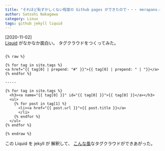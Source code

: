 ```yaml
---
title: "それほど恥ずかしくない程度の Github pages ができたので・・・ merapano.github.io です"
author: Satoshi Nakagawa
category: Linux
tags: github jekyll liquid
---
```


[2020-11-02]  
 [Liquid](http://jekyllrb-ja.github.io/docs/liquid/)
がなかなか面白い。
タグクラウドをつくってみた。

```liquid

{% raw %}

{% for tag in site.tags %}
<a href="{{ tag[0] | prepend: "#" }}">{{ tag[0] | prepend: " | "}}</a>{% endfor %}

-----

{% for tag in site.tags %}
  <h3><a name="{{ tag[0] }}" id="{{ tag[0] }}">{{ tag[0] }}</a></h3>
  <ul>
    {% for post in tag[1] %}
      <li><a href="{{ post.url }}">{{ post.title }}</a>
      </li>
    {% endfor %} 
  </ul>
{% endfor %}

{% endraw %}

```

 この Liquid を jekyll が
解釈して、
[こんな風](https://merapano.github.io/tags.html)なタグクラウドができあがった。

